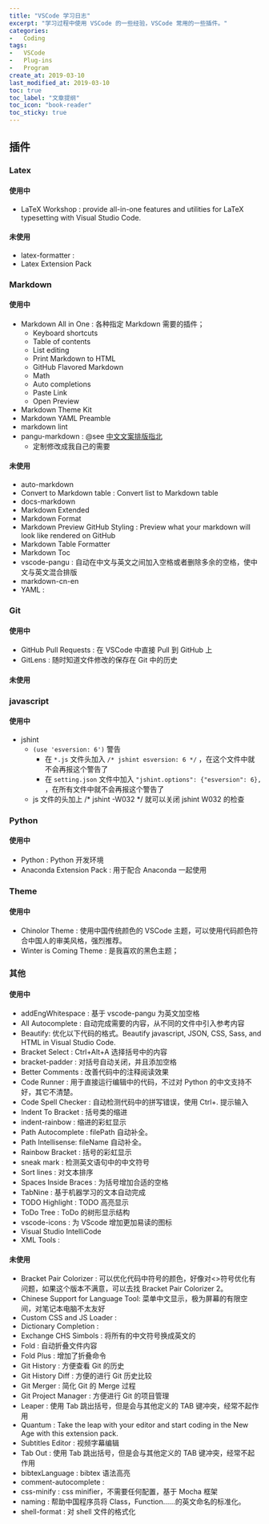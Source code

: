 ```yaml
---
title: "VSCode 学习日志"
excerpt: "学习过程中使用 VSCode 的一些经验，VSCode 常用的一些插件。"
categories:
-   Coding
tags:
-   VSCode
-   Plug-ins
-   Program
create_at: 2019-03-10
last_modified_at: 2019-03-10
toc: true
toc_label: "文章提纲"
toc_icon: "book-reader"
toc_sticky: true
---
```




## 插件

### Latex

#### 使用中

-   LaTeX Workshop : provide all-in-one features and utilities for LaTeX typesetting with Visual Studio Code.

#### 未使用

-   latex-formatter :
-   Latex Extension Pack

### Markdown

#### 使用中

-   Markdown All in One : 各种指定 Markdown 需要的插件；
    -   Keyboard shortcuts
    -   Table of contents
    -   List editing
    -   Print Markdown to HTML
    -   GitHub Flavored Markdown
    -   Math
    -   Auto completions
    -   Paste Link
    -   Open Preview
-   Markdown Theme Kit
-   Markdown YAML Preamble
-   markdown lint
-   pangu-markdown : @see [中文文案排版指北](https://GitHub.com/sparanoid/chinese-copywriting-guidelines)
    -   定制修改成我自己的需要

#### 未使用

-   auto-markdown
-   Convert to Markdown table : Convert list to Markdown table
-   docs-markdown
-   Markdown Extended
-   Markdown Format
-   Markdown Preview GitHub Styling : Preview what your markdown will look like rendered on GitHub
-   Markdown Table Formatter
-   Markdown Toc
-   vscode-pangu : 自动在中文与英文之间加入空格或者删除多余的空格，使中文与英文混合排版
-   markdown-cn-en
-   YAML :

### Git

#### 使用中

-   GitHub Pull Requests : 在 VSCode 中直接 Pull 到 GitHub 上
-   GitLens : 随时知道文件修改的保存在 Git 中的历史

#### 未使用

### javascript

#### 使用中

-   jshint
    -   `(use 'esversion: 6')` 警告
        -   在 `*.js` 文件头加入 `/* jshint esversion: 6 */` ，在这个文件中就不会再报这个警告了
        -   在 `setting.json` 文件中加入 `"jshint.options": {"esversion": 6},` ，在所有文件中就不会再报这个警告了
    -   js 文件的头加上 /* jshint -W032 */ 就可以关闭 jshint W032 的检查

### Python

#### 使用中

-   Python : Python 开发环境
-   Anaconda Extension Pack : 用于配合 Anaconda 一起使用

### Theme

#### 使用中

-   Chinolor Theme : 使用中国传统颜色的 VSCode 主题，可以使用代码颜色符合中国人的审美风格，强烈推荐。
-   Winter is Coming Theme : 是我喜欢的黑色主题；

### 其他

#### 使用中

-   addEngWhitespace : 基于 vscode-pangu 为英文加空格
-   All Autocomplete : 自动完成需要的内容，从不同的文件中引入参考内容
-   Beautify: 优化以下代码的格式。Beautify javascript, JSON, CSS, Sass, and HTML in Visual Studio Code.
-   Bracket Select : Ctrl+Alt+A 选择括号中的内容
-   bracket-padder : 对括号自动关闭，并且添加空格
-   Better Comments : 改善代码中的注释阅读效果
-   Code Runner : 用于直接运行编辑中的代码，不过对 Python 的中文支持不好，其它不清楚。
-   Code Spell Checker : 自动检测代码中的拼写错误，使用 Ctrl+. 提示输入
-   Indent To Bracket : 括号类的缩进
-   indent-rainbow : 缩进的彩虹显示
-   Path Autocomplete : filePath 自动补全。
-   Path Intellisense: fileName 自动补全。
-   Rainbow Bracket : 括号的彩虹显示
-   sneak mark : 检测英文语句中的中文符号
-   Sort lines : 对文本排序
-   Spaces Inside Braces : 为括号增加合适的空格
-   TabNine : 基于机器学习的文本自动完成
-   TODO Highlight : TODO 高亮显示
-   ToDo Tree : ToDo 的树形显示结构
-   vscode-icons : 为 VScode 增加更加易读的图标
-   Visual Studio IntelliCode
-   XML Tools :

#### 未使用

-   Bracket Pair Colorizer : 可以优化代码中符号的颜色，好像对<>符号优化有问题，如果这个版本不满意，可以去找 Bracket Pair Colorizer 2。
-   Chinese Support for Language Tool: 菜单中文显示，极为屏幕的有限空间，对笔记本电脑不太友好
-   Custom CSS and JS Loader :
-   Dictionary Completion :
-   Exchange CHS Simbols : 将所有的中文符号换成英文的
-   Fold : 自动折叠文件内容
-   Fold Plus : 增加了折叠命令
-   Git History : 方便查看 Git 的历史
-   Git History Diff : 方便的进行 Git 历史比较
-   Git Merger : 简化 Git 的 Merge 过程
-   Git Project Manager : 方便进行 Git 的项目管理
-   Leaper : 使用 Tab 跳出括号，但是会与其他定义的 TAB 键冲突，经常不起作用
-   Quantum : Take the leap with your editor and start coding in the New Age with this extension pack.
-   Subtitles Editor : 视频字幕编辑
-   Tab Out : 使用 Tab 跳出括号，但是会与其他定义的 TAB 键冲突，经常不起作用
-   bibtexLanguage : bibtex 语法高亮
-   comment-autocomplete :
-   css-minify : css minifier，不需要任何配置，基于 Mocha 框架
-   naming : 帮助中国程序员将 Class，Function……的英文命名的标准化。
-   shell-format : 对 shell 文件的格式化
